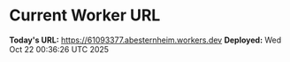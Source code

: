 # Current Worker URL
**Today's URL:** https://61093377.abesternheim.workers.dev
**Deployed:** Wed Oct 22 00:36:26 UTC 2025
